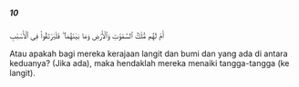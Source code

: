 ##### 10

<span class="ayah">أَمْ لَهُم مُّلْكُ ٱلسَّمَٰوَٰتِ وَٱلْأَرْضِ وَمَا بَيْنَهُمَا ۖ فَلْيَرْتَقُوا۟ فِى ٱلْأَسْبَٰبِ</span>

<span class="ayah_translation">Atau apakah bagi mereka kerajaan langit dan bumi dan yang ada di antara keduanya? (Jika ada), maka hendaklah mereka menaiki tangga-tangga (ke langit).</span>

